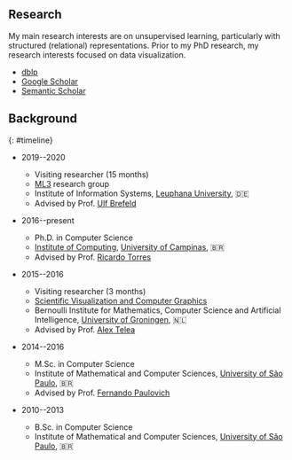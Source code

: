 ## Research

My main research interests are on unsupervised learning, particularly with structured (relational) representations.
Prior to my PhD research, my research interests focused on data visualization.

* [dblp](https://dblp.uni-trier.de/pers/hd/f/Fadel:Samuel_G=)
* [Google Scholar](https://scholar.google.com/citations?user=IV7luZsAAAAJ)
* [Semantic Scholar](https://www.semanticscholar.org/author/Samuel-G.-Fadel/2420623)


## Background

{: #timeline}

- 2019--2020
  + Visiting researcher (15 months)
  + [ML3](http://ml3.leuphana.de/) research group
  + Institute of Information Systems, [Leuphana University](https://www.leuphana.de/), 🇩🇪
  + Advised by Prof. [Ulf Brefeld](https://scholar.google.com/citations?user=oWmjswoAAAAJ)

- 2016--present
  + Ph.D. in Computer Science
  + [Institute of Computing](https://www.ic.unicamp.br/), [University of Campinas](https://www.unicamp.br/), 🇧🇷
  + Advised by Prof. [Ricardo Torres](https://scholar.google.com/citations?user=IGZ5WmgAAAAJ)

- 2015--2016
  + Visiting researcher (3 months)
  + [Scientific Visualization and Computer Graphics](http://www.cs.rug.nl/svcg/)
  + Bernoulli Institute for Mathematics, Computer Science and Artificial Intelligence, [University of Groningen](https://www.rug.nl/), 🇳🇱
  + Advised by Prof. [Alex Telea](https://scholar.google.com/citations?user=VspO6ZUAAAAJ)

- 2014--2016
  + M.Sc. in Computer Science
  + Institute of Mathematical and Computer Sciences, [University of São Paulo](https://www.usp.br/), 🇧🇷
  + Advised by Prof. [Fernando Paulovich](https://scholar.google.com/citations?user=TmMJsJkAAAAJ)

- 2010--2013
  + B.Sc. in Computer Science
  + Institute of Mathematical and Computer Sciences, [University of São Paulo](https://www.usp.br/), 🇧🇷
